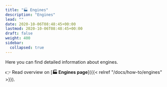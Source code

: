 ```yaml
---
title: "🏭 Engines"
description: "Engines"
lead: ""
date: 2020-10-06T08:48:45+00:00
lastmod: 2020-10-06T08:48:45+00:00
draft: false
weight: 400
sidebar:
  collapsed: true
---
```



Here you can find detailed information about engines.

👉 Read overview on [**🏭 Engines page**]({{< relref "/docs/how-to/engines" >}}).
